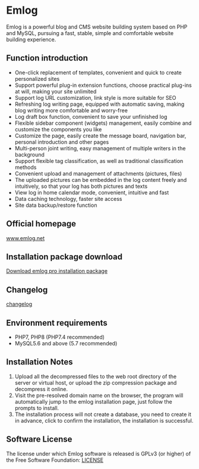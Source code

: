 # Emlog

Emlog is a powerful blog and CMS website building system based on PHP and MySQL, pursuing a fast, stable, simple and comfortable website building experience.


## Function introduction

* One-click replacement of templates, convenient and quick to create personalized sites
* Support powerful plug-in extension functions, choose practical plug-ins at will, making your site unlimited
* Support log URL customization, link style is more suitable for SEO
* Refreshing log writing page, equipped with automatic saving, making blog writing more comfortable and worry-free
* Log draft box function, convenient to save your unfinished log
* Flexible sidebar component (widgets) management, easily combine and customize the components you like
* Customize the page, easily create the message board, navigation bar, personal introduction and other pages
* Multi-person joint writing, easy management of multiple writers in the background
* Support flexible tag classification, as well as traditional classification methods
* Convenient upload and management of attachments (pictures, files)
* The uploaded pictures can be embedded in the log content freely and intuitively, so that your log has both pictures and texts
* View log in home calendar mode, convenient, intuitive and fast
* Data caching technology, faster site access
* Site data backup/restore function


## Official homepage

www.emlog.net

## Installation package download

[Download emlog pro installation package](https://www.emlog.net/download)

## Changelog
[changelog](https://www.emlog.net/docs/#/changelog)

## Environment requirements
* PHP7, PHP8 (PHP7.4 recommended)
* MySQL5.6 and above (5.7 recommended)

## Installation Notes
1. Upload all the decompressed files to the web root directory of the server or virtual host, or upload the zip compression package and decompress it online.
2. Visit the pre-resolved domain name on the browser, the program will automatically jump to the emlog installation page, just follow the prompts to install.
3. The installation process will not create a database, you need to create it in advance, click to confirm the installation, the installation is successful.


## Software License
The license under which Emlog software is released is GPLv3 (or higher) of the Free Software Foundation: [LICENSE](/license.txt)

